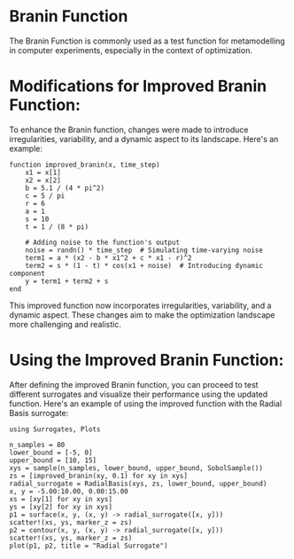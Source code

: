 # Branin Function

The Branin Function is commonly used as a test function for metamodelling in computer experiments, especially in the context of optimization.

# Modifications for Improved Branin Function:

To enhance the Branin function, changes were made to introduce irregularities, variability, and a dynamic aspect to its landscape. Here's an example:

```@example improved_branin
function improved_branin(x, time_step)
    x1 = x[1]
    x2 = x[2]
    b = 5.1 / (4 * pi^2)
    c = 5 / pi
    r = 6
    a = 1
    s = 10
    t = 1 / (8 * pi)

    # Adding noise to the function's output
    noise = randn() * time_step  # Simulating time-varying noise
    term1 = a * (x2 - b * x1^2 + c * x1 - r)^2
    term2 = s * (1 - t) * cos(x1 + noise)  # Introducing dynamic component
    y = term1 + term2 + s
end
```

This improved function now incorporates irregularities, variability, and a dynamic aspect. These changes aim to make the optimization landscape more challenging and realistic.

# Using the Improved Branin Function:

After defining the improved Branin function, you can proceed to test different surrogates and visualize their performance using the updated function. Here's an example of using the improved function with the Radial Basis surrogate:

```@example improved_branin
using Surrogates, Plots

n_samples = 80
lower_bound = [-5, 0]
upper_bound = [10, 15]
xys = sample(n_samples, lower_bound, upper_bound, SobolSample())
zs = [improved_branin(xy, 0.1) for xy in xys]
radial_surrogate = RadialBasis(xys, zs, lower_bound, upper_bound)
x, y = -5.00:10.00, 0.00:15.00
xs = [xy[1] for xy in xys]
ys = [xy[2] for xy in xys]
p1 = surface(x, y, (x, y) -> radial_surrogate([x, y]))
scatter!(xs, ys, marker_z = zs)
p2 = contour(x, y, (x, y) -> radial_surrogate([x, y]))
scatter!(xs, ys, marker_z = zs)
plot(p1, p2, title = "Radial Surrogate")
```
